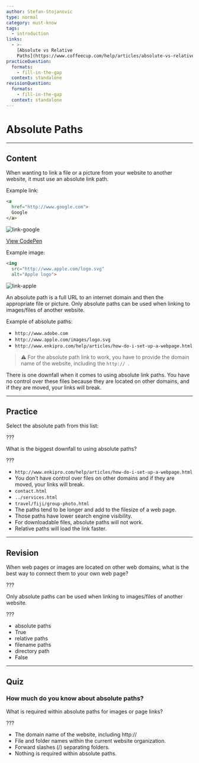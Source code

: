 ```yaml
---
author: Stefan-Stojanovic
type: normal
category: must-know
tags:
  - introduction
links:
  - >-
    [Absolute vs Relative
    Paths](https://www.coffeecup.com/help/articles/absolute-vs-relative-pathslinks/){article}
practiceQuestion:
  formats:
    - fill-in-the-gap
  context: standalone
revisionQuestion:
  formats:
    - fill-in-the-gap
  context: standalone
---
```


# Absolute Paths


---

## Content

When wanting to link a file or a picture from your website to another website, it must use an absolute link path.

Example link:

```html
<a
  href="http://www.google.com">
  Google
</a>
```

![link-google](https://img.enkipro.com/fbeff4e3705591624b5ea961d3a1f022.png)

[View CodePen](https://codepen.io/enkidevs/pen/yqbBBG)

Example image:

```html
<img
  src="http://www.apple.com/logo.svg"
  alt="Apple logo">
```

![link-apple](https://img.enkipro.com/7abee34812ce30c168c48431a0c6eab9.png)

An absolute path is a full URL to an internet domain and then the appropriate file or picture. Only absolute paths can be used when linking to images/files of another website.

Example of absolute paths:

- `http://www.adobe.com`
- `http://www.apple.com/images/logo.svg`
- `http://www.enkipro.com/help/articles/how-do-i-set-up-a-webpage.html`

> ⚠️ For the absolute path link to work, you have to provide the domain name of the website, including the `http:// `.

There is one downfall when it comes to using absolute link paths. You have no control over these files because they are located on other domains, and if they are moved, your links will break.

 
---

## Practice

Select the absolute path from this list:

???

What is the biggest downfall to using absolute paths?

???

- `http://www.enkipro.com/help/articles/how-do-i-set-up-a-webpage.html`
- You don’t have control over files on other domains and if they are moved, your links will break.
- `contact.html`
- `../services.html`
- `travel/fiji/group-photo.html`
- The paths tend to be longer and add to the filesize of a web page.
- Those paths have lower search engine visibility.
- For downloadable files, absolute paths will not work.
- Relative paths will load the link faster.


---

## Revision

When web pages or images are located on other web domains, what is the best way to connect them to your own web page?

???

Only absolute paths can be used when linking to images/files of another website.

???

- absolute paths
- True
- relative paths
- filename paths
- directory path
- False


---

## Quiz

### How much do you know about absolute paths?


What is required within absolute paths for images or page links?

???

- The domain name of the website, including http://
- File and folder names within the current website organization.
- Forward slashes (/) separating folders.
- Nothing is required within absolute paths.
